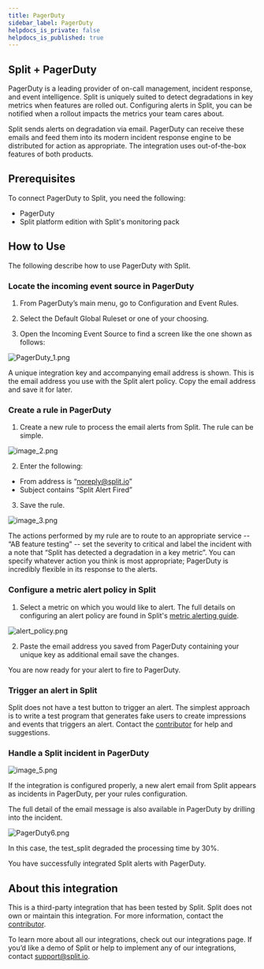```yaml
---
title: PagerDuty
sidebar_label: PagerDuty
helpdocs_is_private: false
helpdocs_is_published: true
---
```


<p>
  <button hidden style={{borderRadius:'8px', border:'1px', fontFamily:'Courier New', fontWeight:'800', textAlign:'left'}}> help.split.io link: https://help.split.io/hc/en-us/articles/360046246631-PagerDuty <br /> ✘ images still hosted on help.split.io </button>
</p>

## Split + PagerDuty

PagerDuty is a leading provider of on-call management, incident response, and event intelligence. Split is uniquely suited to detect degradations in key metrics when features are rolled out. Configuring alerts in Split, you can be notified when a rollout impacts the metrics your team cares about.

Split sends alerts on degradation via email. PagerDuty can receive these emails and feed them into its modern incident response engine to be distributed for action as appropriate. The integration uses out-of-the-box features of both products.

## Prerequisites

To connect PagerDuty to Split, you need the following:

* PagerDuty
* Split platform edition with Split's monitoring pack

## How to Use

The following describe how to use PagerDuty with Split.

### Locate the incoming event source in PagerDuty

1. From PagerDuty’s main menu, go to Configuration and Event Rules.

2. Select the Default Global Ruleset or one of your choosing.

3. Open the Incoming Event Source to find a screen like the one shown as follows:

<p>
  <img src="https://help.split.io/hc/article_attachments/10710174835341" alt="PagerDuty_1.png" />
</p>

A unique integration key and accompanying email address is shown. This is the email address you use with the Split alert policy. Copy the email address and save it for later.

### Create a rule in PagerDuty

1. Create a new rule to process the email alerts from Split. The rule can be simple.

<p>
  <img src="https://help.split.io/hc/article_attachments/360061870832/image_2.png" alt="image_2.png" />
</p>

2. Enter the following: 

* From address is “noreply@split.io”
* Subject contains “Split Alert Fired”

3. Save the rule.

<p>
  <img src="https://help.split.io/hc/article_attachments/360061870892/image_3.png" alt="image_3.png" />
</p>

The actions performed by my rule are to route to an appropriate service -- “AB feature testing” -- set the severity to critical and label the incident with a note that “Split has detected a degradation in a key metric”. You can specify whatever action you think is most appropriate; PagerDuty is incredibly flexible in its response to the alerts.

### Configure a metric alert policy in Split

1. Select a metric on which you would like to alert. The full details on configuring an alert policy are found in Split's [metric alerting guide](https://help.split.io/hc/en-us/articles/19832312225293-Configuring-metric-alerting).

<p>
  <img src="https://help.split.io/hc/article_attachments/16366004432781" alt="alert_policy.png" />
</p>

2. Paste the email address you saved from PagerDuty containing your unique key as additional email save the changes.

You are now ready for your alert to fire to PagerDuty.

### Trigger an alert in Split

Split does not have a test button to trigger an alert. The simplest approach is to write a test program that generates fake users to create impressions and events that triggers an alert. Contact the [contributor](email:david.martin@split.io) for help and suggestions.

### Handle a Split incident in PagerDuty

<p>
  <img src="https://help.split.io/hc/article_attachments/360062016591/image_5.png" alt="image_5.png" />
</p>

If the integration is configured properly, a new alert email from Split appears as incidents in PagerDuty, per your rules configuration.

The full detail of the email message is also available in PagerDuty by drilling into the incident.

<p>
  <img src="https://help.split.io/hc/article_attachments/10710339920653" alt="PagerDuty6.png" />
</p>

In this case, the test_split degraded the processing time by 30%.

You have successfully integrated Split alerts with PagerDuty.

## About this integration

This is a third-party integration that has been tested by Split. Split does not own or maintain this integration. For more information, contact the [contributor](mailto:david.martin@split.io).

To learn more about all our integrations, check out our integrations page. If you’d like a demo of Split or help to implement any of our integrations, contact support@split.io.
